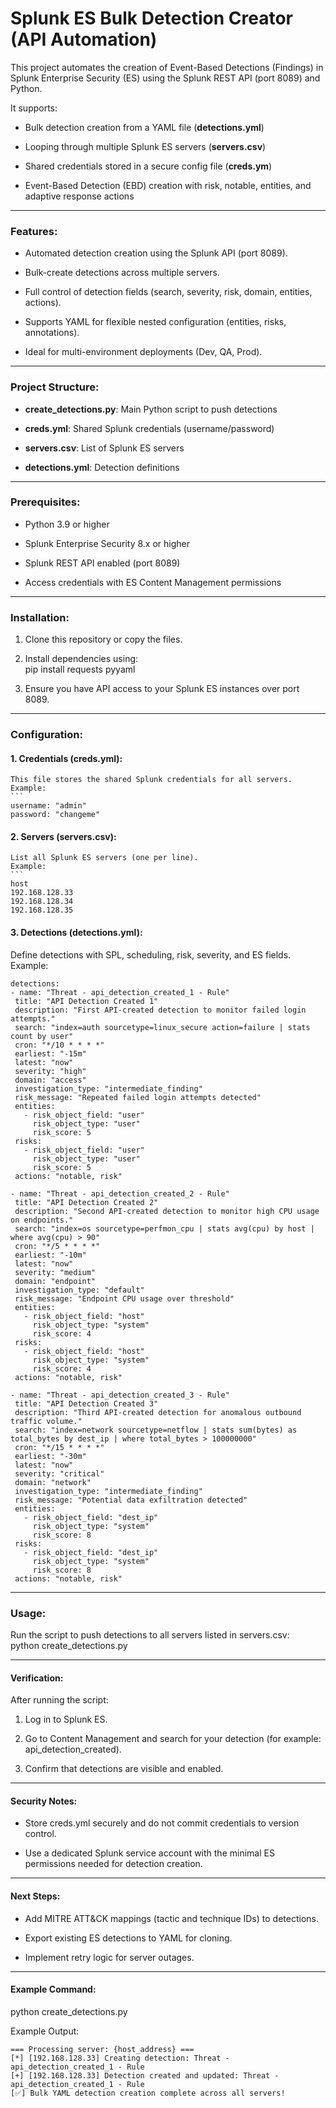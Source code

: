 # Splunk ES Bulk Detection Creator (API Automation)

This project automates the creation of Event-Based Detections (Findings) in Splunk Enterprise Security (ES) using the Splunk REST API (port 8089) and Python.

It supports:

-   Bulk detection creation from a YAML file (**detections.yml**)
    
-   Looping through multiple Splunk ES servers (**servers.csv**)
    
-   Shared credentials stored in a secure config file (**creds.ym**)
    
-   Event-Based Detection (EBD) creation with risk, notable, entities, and adaptive response actions
    

----------

### Features:

-   Automated detection creation using the Splunk API (port 8089).
    
-   Bulk-create detections across multiple servers.
    
-   Full control of detection fields (search, severity, risk, domain, entities, actions).
    
-   Supports YAML for flexible nested configuration (entities, risks, annotations).
    
-   Ideal for multi-environment deployments (Dev, QA, Prod).
    

----------

### Project Structure:

-   **create_detections.py**: Main Python script to push detections
    
-   **creds.yml**: Shared Splunk credentials (username/password)
    
-   **servers.csv**: List of Splunk ES servers
    
-   **detections.yml**: Detection definitions
    

    

----------

### Prerequisites:

-   Python 3.9 or higher
    
-   Splunk Enterprise Security 8.x or higher
    
-   Splunk REST API enabled (port 8089)
    
-   Access credentials with ES Content Management permissions
    

----------

### Installation:

1.  Clone this repository or copy the files.
    
2.  Install dependencies using:  
    pip install requests pyyaml
    
3.  Ensure you have API access to your Splunk ES instances over port 8089.
    

----------

### Configuration:

#### 1.  Credentials (creds.yml):  
    This file stores the shared Splunk credentials for all servers.  
    Example:  
    ```
    username: "admin"  
    password: "changeme"
    
#### 2.  Servers (servers.csv):  
    List all Splunk ES servers (one per line).  
    Example:  
    ```
    host  
    192.168.128.33  
    192.168.128.34  
    192.168.128.35
    
    
####  3.  Detections (detections.yml):  

   Define detections with SPL, scheduling, risk, severity, and ES fields.  
    Example:  
    
   ```
detections:
  - name: "Threat - api_detection_created_1 - Rule"
    title: "API Detection Created 1"
    description: "First API-created detection to monitor failed login attempts."
    search: "index=auth sourcetype=linux_secure action=failure | stats count by user"
    cron: "*/10 * * * *"
    earliest: "-15m"
    latest: "now"
    severity: "high"
    domain: "access"
    investigation_type: "intermediate_finding"
    risk_message: "Repeated failed login attempts detected"
    entities:
      - risk_object_field: "user"
        risk_object_type: "user"
        risk_score: 5
    risks:
      - risk_object_field: "user"
        risk_object_type: "user"
        risk_score: 5
    actions: "notable, risk"

  - name: "Threat - api_detection_created_2 - Rule"
    title: "API Detection Created 2"
    description: "Second API-created detection to monitor high CPU usage on endpoints."
    search: "index=os sourcetype=perfmon_cpu | stats avg(cpu) by host | where avg(cpu) > 90"
    cron: "*/5 * * * *"
    earliest: "-10m"
    latest: "now"
    severity: "medium"
    domain: "endpoint"
    investigation_type: "default"
    risk_message: "Endpoint CPU usage over threshold"
    entities:
      - risk_object_field: "host"
        risk_object_type: "system"
        risk_score: 4
    risks:
      - risk_object_field: "host"
        risk_object_type: "system"
        risk_score: 4
    actions: "notable, risk"

  - name: "Threat - api_detection_created_3 - Rule"
    title: "API Detection Created 3"
    description: "Third API-created detection for anomalous outbound traffic volume."
    search: "index=network sourcetype=netflow | stats sum(bytes) as total_bytes by dest_ip | where total_bytes > 100000000"
    cron: "*/15 * * * *"
    earliest: "-30m"
    latest: "now"
    severity: "critical"
    domain: "network"
    investigation_type: "intermediate_finding"
    risk_message: "Potential data exfiltration detected"
    entities:
      - risk_object_field: "dest_ip"
        risk_object_type: "system"
        risk_score: 8
    risks:
      - risk_object_field: "dest_ip"
        risk_object_type: "system"
        risk_score: 8
    actions: "notable, risk"
```
----------

### Usage:  
Run the script to push detections to all servers listed in servers.csv:  
python create_detections.py

----------

#### Verification:  
After running the script:

1.  Log in to Splunk ES.
    
2.  Go to Content Management and search for your detection (for example: api_detection_created).
    
3.  Confirm that detections are visible and enabled.
    

----------

#### Security Notes:

-   Store creds.yml securely and do not commit credentials to version control.
    
-   Use a dedicated Splunk service account with the minimal ES permissions needed for detection creation.
    

----------

#### Next Steps:

-   Add MITRE ATT&CK mappings (tactic and technique IDs) to detections.
    
-   Export existing ES detections to YAML for cloning.
    
-   Implement retry logic for server outages.
    

----------

#### Example Command:  
python create_detections.py

Example Output:  
```
=== Processing server: {host_address} ===  
[*] [192.168.128.33] Creating detection: Threat - api_detection_created_1 - Rule  
[+] [192.168.128.33] Detection created and updated: Threat - api_detection_created_1 - Rule  
[✅] Bulk YAML detection creation complete across all servers!
```
